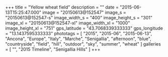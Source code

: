 +++
title = "Yellow wheat field"
description = ""
date = "2015-06-13T15:25:47.000"
image = "20150613@152547"
image_s = "20150613@152547-s"
image_width_s = "400"
image_height_s = "301"
image_xl = "20150613@152547-xl"
image_width_xl = "1000"
image_height_xl = "751"
gps_latitude = "43.7068339333333"
gps_longitude = "13.1437595333333"
phototags = [ "2015", "2015-06", "2015-06-13", "Ancona", "Europe", "Italy", "Marche", "Senigallia", "afternoon", "blue", "countryside", "field", "hill", "outdoor", "sky", "summer", "wheat" ]
galleries = [ "", "2015 Timeline", "Senigallia Hills" ]
+++
